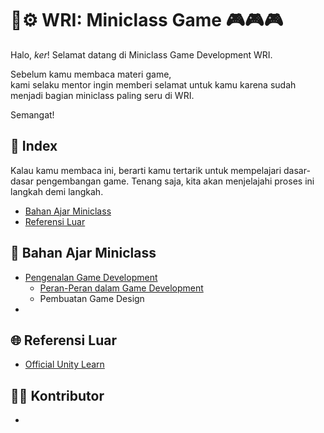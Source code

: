 # 🔬⚙️ WRI: Miniclass Game 🎮🎮🎮


Halo, *ker*! Selamat datang di Miniclass Game Development WRI. 

Sebelum kamu membaca materi game,<br>
kami selaku mentor ingin memberi selamat untuk kamu karena sudah menjadi bagian miniclass paling seru di WRI.<br>

Semangat!
## 📃 Index
Kalau kamu membaca ini, berarti kamu tertarik untuk mempelajari dasar-dasar pengembangan game. Tenang saja, kita akan menjelajahi proses ini langkah demi langkah.
- [Bahan Ajar Miniclass](##📖%20Bahan%20Ajar%20Miniclass)
- [Referensi Luar](##🌐%20Referensi%20Luar)
## 📖 Bahan Ajar Miniclass
- [Pengenalan Game Development](pengenalan/index.md)
	- [Peran-Peran dalam Game Development](pengenalan/index.md#role-dalam-game-development)
	- Pembuatan Game Design
- 
## 🌐 Referensi Luar
- [Official Unity Learn](https://learn.unity.com/)
## 🧑‍🏫 Kontributor
- 